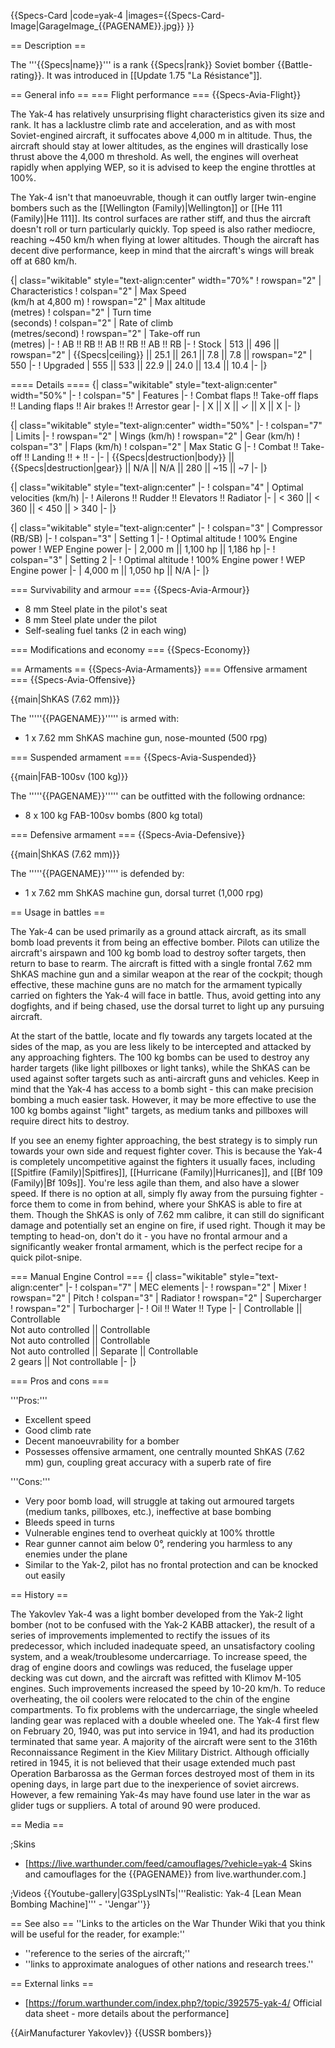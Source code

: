 {{Specs-Card
|code=yak-4
|images={{Specs-Card-Image|GarageImage_{{PAGENAME}}.jpg}}
}}

== Description ==
<!-- ''In the description, the first part should be about the history of and the creation and combat usage of the aircraft, as well as its key features. In the second part, tell the reader about the aircraft in the game. Insert a screenshot of the vehicle, so that if the novice player does not remember the vehicle by name, he will immediately understand what kind of vehicle the article is talking about.'' -->
The '''{{Specs|name}}''' is a rank {{Specs|rank}} Soviet bomber {{Battle-rating}}. It was introduced in [[Update 1.75 "La Résistance"]].

== General info ==
=== Flight performance ===
{{Specs-Avia-Flight}}
<!-- ''Describe how the aircraft behaves in the air. Speed, manoeuvrability, acceleration and allowable loads - these are the most important characteristics of the vehicle.'' -->
The Yak-4 has relatively unsurprising flight characteristics given its size and rank. It has a lacklustre climb rate and acceleration, and as with most Soviet-engined aircraft, it suffocates above 4,000 m in altitude. Thus, the aircraft should stay at lower altitudes, as the engines will drastically lose thrust above the 4,000 m threshold. As well, the engines will overheat rapidly when applying WEP, so it is advised to keep the engine throttles at 100%.

The Yak-4 isn't that manoeuvrable, though it can outfly larger twin-engine bombers such as the [[Wellington (Family)|Wellington]] or [[He 111 (Family)|He 111]]. Its control surfaces are rather stiff, and thus the aircraft doesn't roll or turn particularly quickly. Top speed is also rather mediocre, reaching ~450 km/h when flying at lower altitudes. Though the aircraft has decent dive performance, keep in mind that the aircraft's wings will break off at 680 km/h.

{| class="wikitable" style="text-align:center" width="70%"
! rowspan="2" | Characteristics
! colspan="2" | Max Speed<br>(km/h at 4,800 m)
! rowspan="2" | Max altitude<br>(metres)
! colspan="2" | Turn time<br>(seconds)
! colspan="2" | Rate of climb<br>(metres/second)
! rowspan="2" | Take-off run<br>(metres)
|-
! AB !! RB !! AB !! RB !! AB !! RB
|-
! Stock
| 513 || 496 || rowspan="2" | {{Specs|ceiling}} || 25.1 || 26.1 || 7.8 || 7.8 || rowspan="2" | 550
|-
! Upgraded
| 555 || 533 || 22.9 || 24.0 || 13.4 || 10.4
|-
|}

==== Details ====
{| class="wikitable" style="text-align:center" width="50%"
|-
! colspan="5" | Features
|-
! Combat flaps !! Take-off flaps !! Landing flaps !! Air brakes !! Arrestor gear
|-
| X || X || ✓ || X || X     <!-- ✓ -->
|-
|}

{| class="wikitable" style="text-align:center" width="50%"
|-
! colspan="7" | Limits
|-
! rowspan="2" | Wings (km/h)
! rowspan="2" | Gear (km/h)
! colspan="3" | Flaps (km/h)
! colspan="2" | Max Static G
|-
! Combat !! Take-off !! Landing !! + !! -
|-
| {{Specs|destruction|body}} || {{Specs|destruction|gear}} || N/A || N/A || 280 || ~15 || ~7
|-
|}

{| class="wikitable" style="text-align:center"
|-
! colspan="4" | Optimal velocities (km/h)
|-
! Ailerons !! Rudder !! Elevators !! Radiator
|-
| < 360 || < 360 || < 450 || > 340
|-
|}

{| class="wikitable" style="text-align:center"
|-
! colspan="3" | Compressor (RB/SB)
|-
! colspan="3" | Setting 1
|-
! Optimal altitude
! 100% Engine power
! WEP Engine power
|-
| 2,000 m || 1,100 hp || 1,186 hp
|-
! colspan="3" | Setting 2
|-
! Optimal altitude
! 100% Engine power
! WEP Engine power
|-
| 4,000 m || 1,050 hp || N/A
|-
|}

=== Survivability and armour ===
{{Specs-Avia-Armour}}
<!-- ''Examine the survivability of the aircraft. Note how vulnerable the structure is and how secure the pilot is, whether the fuel tanks are armoured, etc. Describe the armour, if there is any, and also mention the vulnerability of other critical aircraft systems.'' -->

* 8 mm Steel plate in the pilot's seat
* 8 mm Steel plate under the pilot
* Self-sealing fuel tanks (2 in each wing)

=== Modifications and economy ===
{{Specs-Economy}}

== Armaments ==
{{Specs-Avia-Armaments}}
=== Offensive armament ===
{{Specs-Avia-Offensive}}
<!-- ''Describe the offensive armament of the aircraft, if any. Describe how effective the cannons and machine guns are in a battle, and also what belts or drums are better to use. If there is no offensive weaponry, delete this subsection.'' -->
{{main|ShKAS (7.62 mm)}}

The '''''{{PAGENAME}}''''' is armed with:

* 1 x 7.62 mm ShKAS machine gun, nose-mounted (500 rpg)

=== Suspended armament ===
{{Specs-Avia-Suspended}}
<!-- ''Describe the aircraft's suspended armament: additional cannons under the wings, bombs, rockets and torpedoes. This section is especially important for bombers and attackers. If there is no suspended weaponry remove this subsection.'' -->
{{main|FAB-100sv (100 kg)}}

The '''''{{PAGENAME}}''''' can be outfitted with the following ordnance:

* 8 x 100 kg FAB-100sv bombs (800 kg total)

=== Defensive armament ===
{{Specs-Avia-Defensive}}
<!-- ''Defensive armament with turret machine guns or cannons, crewed by gunners. Examine the number of gunners and what belts or drums are better to use. If defensive weaponry is not available, remove this subsection.'' -->
{{main|ShKAS (7.62 mm)}}

The '''''{{PAGENAME}}''''' is defended by:

* 1 x 7.62 mm ShKAS machine gun, dorsal turret (1,000 rpg)

== Usage in battles ==
<!-- ''Describe the tactics of playing in the aircraft, the features of using aircraft in a team and advice on tactics. Refrain from creating a "guide" - do not impose a single point of view, but instead, give the reader food for thought. Examine the most dangerous enemies and give recommendations on fighting them. If necessary, note the specifics of the game in different modes (AB, RB, SB).'' -->
The Yak-4 can be used primarily as a ground attack aircraft, as its small bomb load prevents it from being an effective bomber. Pilots can utilize the aircraft's airspawn and 100 kg bomb load to destroy softer targets, then return to base to rearm. The aircraft is fitted with a single frontal 7.62 mm ShKAS machine gun and a similar weapon at the rear of the cockpit; though effective, these machine guns are no match for the armament typically carried on fighters the Yak-4 will face in battle. Thus, avoid getting into any dogfights, and if being chased, use the dorsal turret to light up any pursuing aircraft.

At the start of the battle, locate and fly towards any targets located at the sides of the map, as you are less likely to be intercepted and attacked by any approaching fighters. The 100 kg bombs can be used to destroy any harder targets (like light pillboxes or light tanks), while the ShKAS can be used against softer targets such as anti-aircraft guns and vehicles. Keep in mind that the Yak-4 has access to a bomb sight - this can make precision bombing a much easier task. However, it may be more effective to use the 100 kg bombs against "light" targets, as medium tanks and pillboxes will require direct hits to destroy.

If you see an enemy fighter approaching, the best strategy is to simply run towards your own side and request fighter cover. This is because the Yak-4 is completely uncompetitive against the fighters it usually faces, including [[Spitfire (Family)|Spitfires]], [[Hurricane (Family)|Hurricanes]], and [[Bf 109 (Family)|Bf 109s]]. You're less agile than them, and also have a slower speed. If there is no option at all, simply fly away from the pursuing fighter - force them to come in from behind, where your ShKAS is able to fire at them. Though the ShKAS is only of 7.62 mm calibre, it can still do significant damage and potentially set an engine on fire, if used right. Though it may be tempting to head-on, don't do it - you have no frontal armour and a significantly weaker frontal armament, which is the perfect recipe for a quick pilot-snipe.

=== Manual Engine Control ===
{| class="wikitable" style="text-align:center"
|-
! colspan="7" | MEC elements
|-
! rowspan="2" | Mixer
! rowspan="2" | Pitch
! colspan="3" | Radiator
! rowspan="2" | Supercharger
! rowspan="2" | Turbocharger
|-
! Oil !! Water !! Type
|-
| Controllable || Controllable<br>Not auto controlled || Controllable<br>Not auto controlled || Controllable<br>Not auto controlled || Separate || Controllable<br>2 gears || Not controllable
|-
|}

=== Pros and cons ===
<!-- ''Summarise and briefly evaluate the vehicle in terms of its characteristics and combat effectiveness. Mark its pros and cons in the bulleted list. Try not to use more than 6 points for each of the characteristics. Avoid using categorical definitions such as "bad", "good" and the like - use substitutions with softer forms such as "inadequate" and "effective".'' -->

'''Pros:'''

* Excellent speed
* Good climb rate
* Decent manoeuvrability for a bomber
* Possesses offensive armament, one centrally mounted ShKAS (7.62 mm) gun, coupling great accuracy with a superb rate of fire

'''Cons:'''

* Very poor bomb load, will struggle at taking out armoured targets (medium tanks, pillboxes, etc.), ineffective at base bombing
* Bleeds speed in turns
* Vulnerable engines tend to overheat quickly at 100% throttle
* Rear gunner cannot aim below 0°, rendering you harmless to any enemies under the plane
* Similar to the Yak-2, pilot has no frontal protection and can be knocked out easily

== History ==
<!-- ''Describe the history of the creation and combat usage of the aircraft in more detail than in the introduction. If the historical reference turns out to be too long, take it to a separate article, taking a link to the article about the vehicle and adding a block "/History" (example: <nowiki>https://wiki.warthunder.com/(Vehicle-name)/History</nowiki>) and add a link to it here using the <code>main</code> template. Be sure to reference text and sources by using <code><nowiki><ref></ref></nowiki></code>, as well as adding them at the end of the article with <code><nowiki><references /></nowiki></code>. This section may also include the vehicle's dev blog entry (if applicable) and the in-game encyclopedia description (under <code><nowiki>=== In-game description ===</nowiki></code>, also if applicable).'' -->

The Yakovlev Yak-4 was a light bomber developed from the Yak-2 light bomber (not to be confused with the Yak-2 KABB attacker), the result of a series of improvements implemented to rectify the issues of its predecessor, which included inadequate speed, an unsatisfactory cooling system, and a weak/troublesome undercarriage. To increase speed, the drag of engine doors and cowlings was reduced, the fuselage upper decking was cut down, and the aircraft was refitted with Klimov M-105 engines. Such improvements increased the speed by 10-20 km/h. To reduce overheating, the oil coolers were relocated to the chin of the engine compartments. To fix problems with the undercarriage, the single wheeled landing gear was replaced with a double wheeled one. The Yak-4 first flew on February 20, 1940, was put into service in 1941, and had its production terminated that same year. A majority of the aircraft were sent to the 316th Reconnaissance Regiment in the Kiev Military District. Although officially retired in 1945, it is not believed that their usage extended much past Operation Barbarossa as the German forces destroyed most of them in its opening days, in large part due to the inexperience of soviet aircrews. However, a few remaining Yak-4s may have found use later in the war as glider tugs or suppliers. A total of around 90 were produced.

== Media ==
<!-- ''Excellent additions to the article would be video guides, screenshots from the game, and photos.'' -->

;Skins
* [https://live.warthunder.com/feed/camouflages/?vehicle=yak-4 Skins and camouflages for the {{PAGENAME}} from live.warthunder.com.]

;Videos
{{Youtube-gallery|G3SpLyslNTs|'''Realistic: Yak-4 [Lean Mean Bombing Machine]''' - ''Jengar''}}

== See also ==
''Links to the articles on the War Thunder Wiki that you think will be useful for the reader, for example:''
* ''reference to the series of the aircraft;''
* ''links to approximate analogues of other nations and research trees.''

== External links ==
<!--''Paste links to sources and external resources, such as:''
* ''topic on the official game forum;''
* ''other literature.''-->

* [https://forum.warthunder.com/index.php?/topic/392575-yak-4/ Official data sheet - more details about the performance]

{{AirManufacturer Yakovlev}}
{{USSR bombers}}